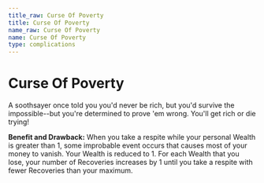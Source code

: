 ```yaml
---
title_raw: Curse Of Poverty
title: Curse Of Poverty
name_raw: Curse Of Poverty
name: Curse Of Poverty
type: complications
---
```


# Curse Of Poverty

A soothsayer once told you you'd never be rich, but you'd survive the impossible--but you're determined to prove 'em wrong. You'll get rich or die trying!

**Benefit and Drawback:** When you take a respite while your personal Wealth is greater than 1, some improbable event occurs that causes most of your money to vanish. Your Wealth is reduced to 1. For each Wealth that you lose, your number of Recoveries increases by 1 until you take a respite with fewer Recoveries than your maximum.
